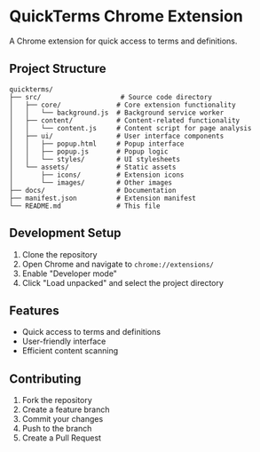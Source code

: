 # QuickTerms Chrome Extension

A Chrome extension for quick access to terms and definitions.

## Project Structure

```
quickterms/
├── src/                    # Source code directory
│   ├── core/              # Core extension functionality
│   │   └── background.js  # Background service worker
│   ├── content/           # Content-related functionality
│   │   └── content.js     # Content script for page analysis
│   ├── ui/                # User interface components
│   │   ├── popup.html     # Popup interface
│   │   ├── popup.js       # Popup logic
│   │   └── styles/        # UI stylesheets
│   └── assets/            # Static assets
│       ├── icons/         # Extension icons
│       └── images/        # Other images
├── docs/                  # Documentation
├── manifest.json          # Extension manifest
└── README.md              # This file
```

## Development Setup

1. Clone the repository
2. Open Chrome and navigate to `chrome://extensions/`
3. Enable "Developer mode"
4. Click "Load unpacked" and select the project directory

## Features

- Quick access to terms and definitions
- User-friendly interface
- Efficient content scanning

## Contributing

1. Fork the repository
2. Create a feature branch
3. Commit your changes
4. Push to the branch
5. Create a Pull Request
